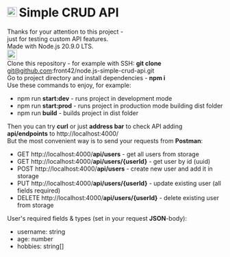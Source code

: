 # <img src="https://upload.wikimedia.org/wikipedia/commons/thumb/d/d9/Node.js_logo.svg/1920px-Node.js_logo.svg.png" alt="Node.js" height="23"/>&#8239;Simple CRUD API
Thanks for your attention to this project -  
just for testing custom API features.  
Made with Node.js 20.9.0 LTS.  
<img src="https://rolling-scopes-school.github.io/front42-JSFE2021Q1/presentation/z/front42.jpg" alt="logo" height="23"/>  
Clone this repository - for example with SSH: **git clone** git@github.com:front42/node.js-simple-crud-api.git  
Go to project directory and install dependencies - **npm i**  
Use these commands to enjoy, for example:
- npm run **start:dev** - runs project in development mode
- npm run **start:prod** - runs project in production mode building dist folder
- npm run **build** - builds project in dist folder

Then you can try **curl** or just **address bar** to check API adding **api/endpoints** to http://localhost:4000/  
But the most convenient way is to send your requests from **Postman**:
- GET http://localhost:4000/**api/users** - get all users from storage
- GET http://localhost:4000/**api/users/{userId}** - get user by id (uuid)
- POST http://localhost:4000/**api/users** - create new user and add it in storage
- PUT http://localhost:4000/**api/users/{userId}** - update existing user (all fields required)
- DELETE http://localhost:4000/**api/users/{userId}** - delete existing user from storage

User's required fields & types (set in your request **JSON**-body):
- username: string
- age: number
- hobbies: string[]